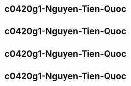 # c0420g1-Nguyen-Tien-Quoc
# c0420g1-Nguyen-Tien-Quoc
# c0420g1-Nguyen-Tien-Quoc
# c0420g1-Nguyen-Tien-Quoc
